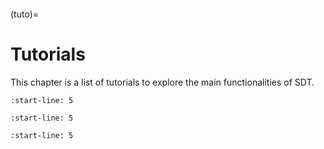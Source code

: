 ```{include} ../header.md
```
(tuto)=
# Tutorials

This chapter is a list of tutorials to explore the main functionalities of SDT.

```{include} tuto_interact.md
:start-line: 5
```

```{include} tuto_test.md
:start-line: 5
```

```{include} tuto_correl.md
:start-line: 5
```
